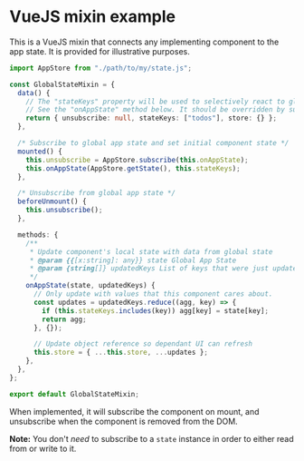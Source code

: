 # VueJS mixin example
This is a VueJS mixin that connects any implementing component to the app state. It is provided for illustrative purposes.

```typescript
import AppStore from "./path/to/my/state.js";

const GlobalStateMixin = {
  data() {
    // The "stateKeys" property will be used to selectively react to global state changes.
    // See the "onAppState" method below. It should be overridden by subcomponents. 
    return { unsubscribe: null, stateKeys: ["todos"], store: {} };
  },

  /* Subscribe to global app state and set initial component state */
  mounted() {
    this.unsubscribe = AppStore.subscribe(this.onAppState);
    this.onAppState(AppStore.getState(), this.stateKeys);
  },

  /* Unsubscribe from global app state */
  beforeUnmount() {
    this.unsubscribe();
  },

  methods: {
    /**
     * Update component's local state with data from global state
     * @param {{[x:string]: any}} state Global App State
     * @param {string[]} updatedKeys List of keys that were just updated
     */
    onAppState(state, updatedKeys) {
      // Only update with values that this component cares about.
      const updates = updatedKeys.reduce((agg, key) => {
        if (this.stateKeys.includes(key)) agg[key] = state[key];
        return agg;
      }, {});

      // Update object reference so dependant UI can refresh
      this.store = { ...this.store, ...updates };
    },
  },
};

export default GlobalStateMixin;
```

When implemented, it will subscribe the component on mount, and unsubscribe when the component is removed from the DOM.

**Note:** You don't *need* to subscribe to a `state` instance in order to either read from or write to it. 
